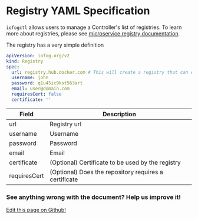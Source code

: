 # Registry YAML Specification

`iofogctl` allows users to manage a Controller's list of registries. To learn more about registries, please see [microservice registry documentation](../applications/microservice-registry-catalog.html#registries).

The registry has a very simple definition

```yaml
apiVersion: iofog.org/v2
kind: Registry
spec:
  url: registry.hub.docker.com # This will create a registry that can download your private docker hub images
  username: john
  password: q1u45ic9kst563art
  email: user@domain.com
  requiresCert: false
  certificate: ''
```

| Field        | Description                                           |
| ------------ | ----------------------------------------------------- |
| url          | Registry url                                          |
| username     | Username                                              |
| password     | Password                                              |
| email        | Email                                                 |
| certificate  | (Optional) Certificate to be used by the registry     |
| requiresCert | (Optional) Does the repository requires a certificate |

<aside class="notifications contribute">
  <h3><img src="/images/icos/ico-github.svg" alt="">See anything wrong with the document? Help us improve it!</h3>
  <a href="https://github.com/eclipse-iofog/iofog.org/edit/develop/content/docs/3.0/reference-iofogctl/reference-registry.md"
    target="_blank">
    <p>Edit this page on Github!</p>
  </a>
</aside>
